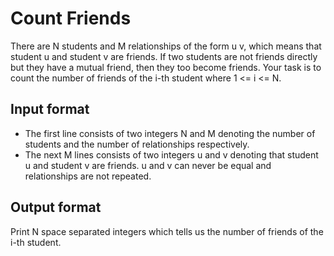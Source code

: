 # Count Friends

There are N students and M relationships of the form u v, which means that student u and student v are friends. If two students are not friends directly but they have a mutual friend, then they too become friends. Your task is to count the number of friends of the i-th student where 1 <= i <= N.

## Input format

- The first line consists of two integers N and M denoting the number of students and the number of relationships respectively.
- The next M lines consists of two integers u and v denoting that student u and student v are friends. u and v can never be equal and relationships are not repeated.

## Output format

Print N space separated integers which tells us the number of friends of the i-th student.
